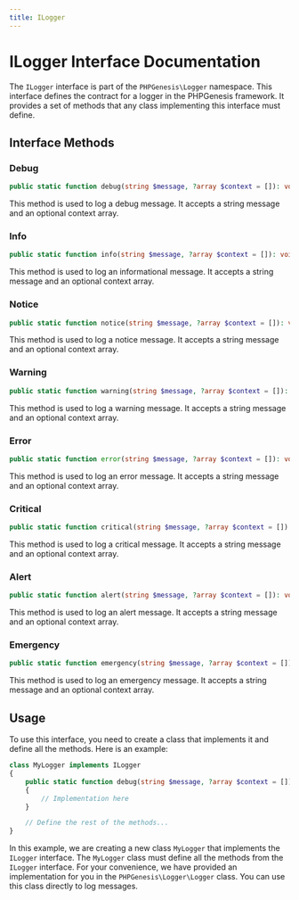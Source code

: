 ```yaml
---
title: ILogger
---
```


# ILogger Interface Documentation

The `ILogger` interface is part of the `PHPGenesis\Logger` namespace. This interface defines the contract for a logger in the PHPGenesis framework. It provides a set of
methods that any class implementing this interface must define.

## Interface Methods

### Debug

```php
public static function debug(string $message, ?array $context = []): void
```

This method is used to log a debug message. It accepts a string message and an optional context array.

### Info

```php
public static function info(string $message, ?array $context = []): void
```

This method is used to log an informational message. It accepts a string message and an optional context array.

### Notice

```php
public static function notice(string $message, ?array $context = []): void
```

This method is used to log a notice message. It accepts a string message and an optional context array.

### Warning

```php
public static function warning(string $message, ?array $context = []): void
```

This method is used to log a warning message. It accepts a string message and an optional context array.

### Error

```php
public static function error(string $message, ?array $context = []): void
```

This method is used to log an error message. It accepts a string message and an optional context array.

### Critical

```php
public static function critical(string $message, ?array $context = []): void
```

This method is used to log a critical message. It accepts a string message and an optional context array.

### Alert

```php
public static function alert(string $message, ?array $context = []): void
```

This method is used to log an alert message. It accepts a string message and an optional context array.

### Emergency

```php
public static function emergency(string $message, ?array $context = []): void
```

This method is used to log an emergency message. It accepts a string message and an optional context array.

## Usage

To use this interface, you need to create a class that implements it and define all the methods. Here is an example:

```php
class MyLogger implements ILogger
{
    public static function debug(string $message, ?array $context = []): void
    {
        // Implementation here
    }

    // Define the rest of the methods...
}
```

In this example, we are creating a new class `MyLogger` that implements the `ILogger` interface. The `MyLogger` class must define all the methods from the `ILogger`
interface. For your convenience, we have provided an implementation for you in the `PHPGenesis\Logger\Logger` class. You can use this class directly to log messages.